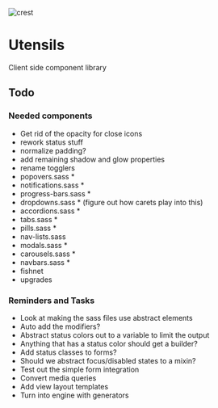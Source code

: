 
![crest](https://secure.gravatar.com/avatar/aa8ea677b07f626479fd280049b0e19f?s=75)

# Utensils
Client side component library

## Todo

### Needed components
- Get rid of the opacity for close icons
- rework status stuff
- normalize padding?
- add remaining shadow and glow properties
- rename togglers
- popovers.sass *
- notifications.sass *
- progress-bars.sass *
- dropdowns.sass * (figure out how carets play into this)
- accordions.sass *
- tabs.sass *
- pills.sass *
- nav-lists.sass
- modals.sass *
- carousels.sass *
- navbars.sass *
- fishnet
- upgrades

### Reminders and Tasks
- Look at making the sass files use abstract elements
- Auto add the modifiers?
- Abstract status colors out to a variable to limit the output
- Anything that has a status color should get a builder?
- Add status classes to forms?
- Should we abstract focus/disabled states to a mixin?
- Test out the simple form integration
- Convert media queries
- Add view layout templates
- Turn into engine with generators
  
